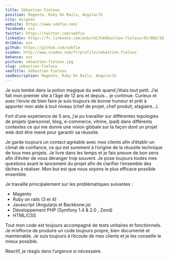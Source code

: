 ```yaml
---
title: Sébastien Fieloux
position: Magento, Ruby On Rails, AngularJS
city: Avignon
website: https://www.sebfie.com/
facebook: xxx
twitter: https://twitter.com/sebfie
linkedin: https://fr.linkedin.com/pub/s%C3%A9bastien-fieloux/45/866/187
dribble: xxx
github: https://github.com/sebfie
viadeo: http://www.viadeo.com/fr/profile/sebastien.fieloux
behance: xxx
picture: sebastien-fieloux.jpg
slug: sebastien-fieloux
seoTitle: Sébastien Fieloux
seoDescription: Magento, Ruby On Rails, AngularJS
---
```


Je suis tombé dans la potion magique du web quand j’étais tout petit. J’ai fait mon premier site à l’âge de 12 ans et depuis… je continue. Curieux et avec l’envie de bien faire je suis toujours de bonne humeur et prêt à apporter mon aide à tout niveau (chef de projet, chef produit, stagiaire…).

Fort d’une expérience de 5 ans, j’ai pu travailler sur différentes topologies de projets (personnel, blog, e-commerce, vitrine, ipad) dans différents contextes ce qui me donne une vision globale sur la façon dont un projet web doit être mené pour garantir sa réussite.

Je garde toujours un contact agréable avec mes clients afin d’établir un climat de confiance, ce qui est surement à l’origine de la réussite technique de tous mes projets. Je livre dans les temps et je fais preuve de bon sens afin d’éviter de vous déranger trop souvent. Je pose toujours toutes mes questions avant le lancement du projet afin de clarifier l’ensemble des tâches à réaliser. Mon but est que nous soyons le plus efficace possible ensemble.

Je travaille principalement sur les problématiques suivantes :

* Magento
* Ruby on rails (3 et 4)
* Javascript (Angularjs et Backbone.js)
* Développement PHP (Symfony 1.4 & 2.0 , Zend)
* HTML/CSS

Tout mon code est toujours accompagné de tests unitaires et fonctionnels. Je m’efforce de produire un code toujours propre, bien documenté et maintenable. Je suis toujours à l’écoute de mes clients et je les conseille le mieux possible.

Réactif, je réagis dans l’urgence si nécessaire.
